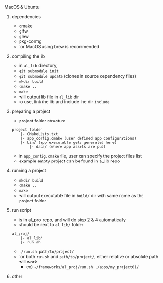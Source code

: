 MacOS & Ubuntu

1. dependencies
    - cmake
    - glfw
    - glew
    - pkg-config
    - for MacOS using brew is recommended

2. compiling the lib
    - in `al_lib` directory,
    - `git submodule init`
    - `git submodule update` (clones in source dependency files)
    - `mkdir build`
    - `cmake ..`
    - `make`
    - will output lib file in `al_lib` dir
    - to use, link the lib and include the dir `include`

3. preparing a project
    - project folder structure
    
    ```
    project folder
        |- CMakeLists.txt
        |- app_config.cmake (user defined app configurations)
        |- bin/ (app executable gets generated here)
            |- data/ (where app assets are put)
    ```

    - in `app_config.cmake` file, user can specify the project files list
    - example empty project can be found in al_lib repo

4. running a project
    - `mkdir build`
    - `cmake ..`
    - `make`
    - will output executable file in `build/` dir with same name as the project folder

5. run script
    - is in al_proj repo, and will do step 2 & 4 automatically
    - should be next to `al_lib/` folder
    
    ```
    al_proj/
        |- al_lib/
        |- run.sh
    ```
    
    - `./run.sh path/to/project/`
    - for both `run.sh` and `path/to/project/`, either relative or absolute path will work
        - ex) `~/frameworks/al_proj/run.sh ./apps/my_project01/`

5. other
